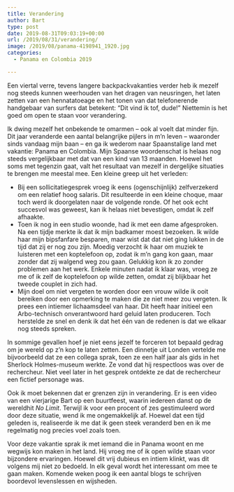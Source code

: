 ```yaml
---
title: Verandering
author: Bart
type: post
date: 2019-08-31T09:03:19+00:00
url: /2019/08/31/verandering/
image: /2019/08/panama-4198941_1920.jpg
categories:
  - Panama en Colombia 2019

---
```

Een viertal verre, tevens langere backpackvakanties verder heb ik mezelf nog steeds kunnen weerhouden van het dragen van neusringen, het laten zetten van een hennatatoeage en het tonen van dat telefonerende handgebaar van surfers dat betekent: &#8220;Dit vind ik tof, dude!&#8221; Niettemin is het goed om open te staan voor verandering.

Ik dwing mezelf het onbekende te omarmen &#8211; ook al voelt dat minder fijn. Dit jaar veranderde een aantal belangrijke pijlers in m&#8217;n leven &#8211; waaronder sinds vandaag mijn baan &#8211; en ga ik wederom naar Spaanstalige land met vakantie: Panama en Colombia. Mijn Spaanse woordenschat is helaas nog steeds vergelijkbaar met dat van een kind van 13 maanden. Hoewel het soms met tegenzin gaat, valt het resultaat van mezelf in dergelijke situaties te brengen me meestal mee. Een kleine greep uit het verleden:

* Bij een sollicitatiegesprek vroeg ik eens (ogenschijnlijk) zelfverzekerd om een relatief hoog salaris. Dit resulteerde in een kleine choque, maar toch werd ik doorgelaten naar de volgende ronde. Of het ook echt succesvol was geweest, kan ik helaas niet bevestigen, omdat ik zelf afhaakte.
* Toen ik nog in een studio woonde, had ik met een dame afgesproken. Na een tijdje merkte ik dat ik mijn badkamer moest bezoeken. Ik wilde haar mijn bipsfanfare besparen, maar wist dat dat niet ging lukken in de tijd dat zij er nog zou zijn. Moedig verzocht ik haar om muziek te luisteren met een koptelefoon op, zodat ik m&#8217;n gang kon gaan, maar zonder dat zij walgend weg zou gaan. Gelukkig kon ik zo zonder problemen aan het werk. Enkele minuten nadat ik klaar was, vroeg ze me of ik zelf de koptelefoon op wilde zetten, omdat zij blijkbaar het tweede couplet in zich had.
* Mijn doel om niet vergeten te worden door een vrouw wilde ik ooit bereiken door een opmerking te maken die ze niet meer zou vergeten. Ik prees een intiemer lichaamsdeel van haar. Dit heeft haar initieel een Arbo-technisch onverantwoord hard geluid laten produceren. Toch herstelde ze snel en denk ik dat het één van de redenen is dat we elkaar nog steeds spreken.

In sommige gevallen hoef je niet eens jezelf te forceren tot bepaald gedrag om je wereld op z&#8217;n kop te laten zetten. Een dinnetje uit Londen vertelde me bijvoorbeeld dat ze een collega sprak, toen ze een half jaar als gids in het Sherlock Holmes-museum werkte. Ze vond dat hij respectloos was over de rechercheur. Niet veel later in het gesprek ontdekte ze dat de rechercheur een fictief personage was.

Ook ik moet bekennen dat er grenzen zijn in verandering. Er is een video van een vierjarige Bart op een buurtfeest, waarin iedereen danst op de wereldhit _No Limit_. Terwijl ik voor een procent of zes gestimuleerd word door deze situatie, wend ik me ongemakkelijk af. Hoewel dat een tijd geleden is, realiseerde ik me dat ik geen steek veranderd ben en ik me regelmatig nog precies voel zoals toen.

Voor deze vakantie sprak ik met iemand die in Panama woont en me wegwijs kon maken in het land. Hij vroeg me of ik open wilde staan voor bijzondere ervaringen. Hoewel dit vrij dubieus en intiem klinkt, was dit volgens mij niet zo bedoeld. In elk geval wordt het interessant om mee te gaan maken. Komende weken poog ik een aantal blogs te schrijven boordevol levenslessen en wijsheden.
